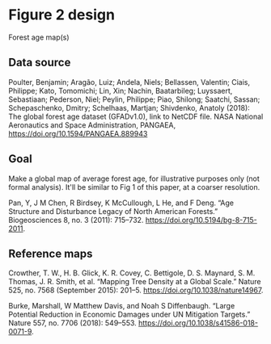 # Figure 2 design
Forest age map(s)

## Data source

Poulter, Benjamin; Aragão, Luiz; Andela, Niels; Bellassen, Valentin; Ciais, Philippe; Kato, Tomomichi; Lin, Xin; Nachin, Baatarbileg; Luyssaert, Sebastiaan; Pederson, Niel; Peylin, Philippe; Piao, Shilong; Saatchi, Sassan; Schepaschenko, Dmitry; Schelhaas, Martjan; Shivdenko, Anatoly (2018): The global forest age dataset (GFADv1.0), link to NetCDF file. NASA National Aeronautics and Space Administration, PANGAEA, https://doi.org/10.1594/PANGAEA.889943

## Goal

Make a global map of average forest age, for illustrative purposes only (not formal analysis). It'll be similar to Fig 1 of this paper, at a coarser resolution.

Pan, Y, J M Chen, R Birdsey, K McCullough, L He, and F Deng. “Age Structure and Disturbance Legacy of North American Forests.” Biogeosciences 8, no. 3 (2011): 715–732. https://doi.org/10.5194/bg-8-715-2011.

## Reference maps

Crowther, T. W., H. B. Glick, K. R. Covey, C. Bettigole, D. S. Maynard, S. M. Thomas, J. R. Smith, et al. “Mapping Tree Density at a Global Scale.” Nature 525, no. 7568 (September 2015): 201–5. https://doi.org/10.1038/nature14967.

Burke, Marshall, W Matthew Davis, and Noah S Diffenbaugh. “Large Potential Reduction in Economic Damages under UN Mitigation Targets.” Nature 557, no. 7706 (2018): 549–553. https://doi.org/10.1038/s41586-018-0071-9.
